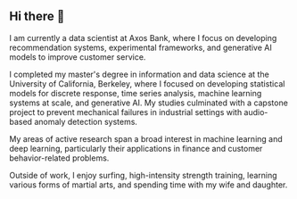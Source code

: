 ## Hi there 👋

I am currently a data scientist at Axos Bank, where I focus on developing recommendation systems, experimental frameworks, and generative AI models to improve customer service.

I completed my master's degree in information and data science at the University of California, Berkeley, where I focused on developing statistical models for discrete response, time series analysis, machine learning systems at scale, and generative AI. My studies culminated with a capstone project to prevent mechanical failures in industrial settings with audio-based anomaly detection systems.

My areas of active research span a broad interest in machine learning and deep learning, particularly their applications in finance and customer behavior-related problems.

Outside of work, I enjoy surfing, high-intensity strength training, learning various forms of martial arts, and spending time with my wife and daughter.

<!--
**JorgeBonillaSD/JorgeBonillaSD** is a ✨ _special_ ✨ repository because its `README.md` (this file) appears on your GitHub profile.

Here are some ideas to get you started:

- 🔭 I’m currently working on ...
- 🌱 I’m currently learning ...
- 👯 I’m looking to collaborate on ...
- 🤔 I’m looking for help with ...
- 💬 Ask me about ...
- 📫 How to reach me: ...
- 😄 Pronouns: ...
- ⚡ Fun fact: ...
-->
